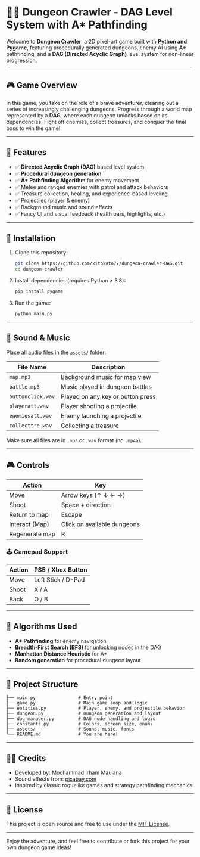 # 🧙‍♂️ Dungeon Crawler - DAG Level System with A* Pathfinding

Welcome to **Dungeon Crawler**, a 2D pixel-art game built with **Python and Pygame**, featuring procedurally generated dungeons, enemy AI using **A\*** pathfinding, and a **DAG (Directed Acyclic Graph)** level system for non-linear progression.

---

## 🎮 Game Overview

In this game, you take on the role of a brave adventurer, clearing out a series of increasingly challenging dungeons. Progress through a world map represented by a **DAG**, where each dungeon unlocks based on its dependencies. Fight off enemies, collect treasures, and conquer the final boss to win the game!

---

## 🧩 Features

- ✅ **Directed Acyclic Graph (DAG)** based level system
- ✅ **Procedural dungeon generation**
- ✅ **A\* Pathfinding Algorithm** for enemy movement
- ✅ Melee and ranged enemies with patrol and attack behaviors
- ✅ Treasure collection, healing, and experience-based leveling
- ✅ Projectiles (player & enemy)
- ✅ Background music and sound effects
- ✅ Fancy UI and visual feedback (health bars, highlights, etc.)

---

## 🚀 Installation

1. Clone this repository:
   ```bash
   git clone https://github.com/kitokato77/dungeon-crawler-DAG.git
   cd dungeon-crawler
   ```

2. Install dependencies (requires Python ≥ 3.8):

   ```bash
   pip install pygame
   ```

3. Run the game:

   ```bash
   python main.py
   ```

---

## 🎹 Sound & Music

Place all audio files in the `assets/` folder:

| File Name         | Description                       |
| ----------------- | --------------------------------- |
| `map.mp3`         | Background music for map view     |
| `battle.mp3`      | Music played in dungeon battles   |
| `buttonclick.wav` | Played on any key or button press |
| `playeratt.wav`   | Player shooting a projectile      |
| `enemiesatt.wav`  | Enemy launching a projectile      |
| `collecttre.wav`  | Collecting a treasure             |

Make sure all files are in `.mp3` or `.wav` format (no `.mp4a`).

---

## 🎮 Controls

| Action         | Key                         |
| -------------- | --------------------------- |
| Move           | Arrow keys (↑ ↓ ← →)        |
| Shoot          | Space + direction           |
| Return to map  | Escape                      |
| Interact (Map) | Click on available dungeons |
| Regenerate map | R                           |

### 🕹️ Gamepad Support

| Action     | PS5 / Xbox Button |
|------------|-------------------|
| Move       | Left Stick / D-Pad |
| Shoot      | X / A             |
| Back       | O / B             |

---

## 🧠 Algorithms Used

* **A\* Pathfinding** for enemy navigation
* **Breadth-First Search (BFS)** for unlocking nodes in the DAG
* **Manhattan Distance Heuristic** for A\*
* **Random generation** for procedural dungeon layout

---

## 📁 Project Structure

```
├── main.py                # Entry point
├── game.py                # Main game loop and logic
├── entities.py            # Player, enemy, and projectile behavior
├── dungeon.py             # Dungeon generation and layout
├── dag_manager.py         # DAG node handling and logic
├── constants.py           # Colors, screen size, enums
├── assets/                # Sound, music, fonts
└── README.md              # You are here!
```

---

## 🧑‍💻 Credits

* Developed by: Mochammad Irham Maulana
* Sound effects from: [pixabay.com](https://pixabay.com/music/search/dnd/)
* Inspired by classic roguelike games and strategy pathfinding mechanics

---

## 📜 License

This project is open source and free to use under the [MIT License](LICENSE).

---

Enjoy the adventure, and feel free to contribute or fork this project for your own dungeon game ideas!
